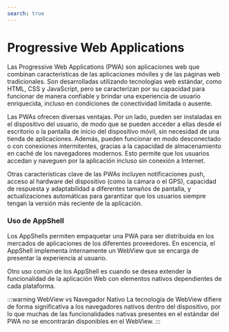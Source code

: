 ```yaml
---
search: true
---
```


# Progressive Web Applications

Las Progressive Web Applications (PWA) son aplicaciones web que combinan características de las aplicaciones móviles y de las páginas web tradicionales. Son desarrolladas utilizando tecnologías web estándar, como HTML, CSS y JavaScript, pero se caracterizan por su capacidad para funcionar de manera confiable y brindar una experiencia de usuario enriquecida, incluso en condiciones de conectividad limitada o ausente.

Las PWAs ofrecen diversas ventajas. Por un lado, pueden ser instaladas en el dispositivo del usuario, de modo que se pueden acceder a ellas desde el escritorio o la pantalla de inicio del dispositivo móvil, sin necesidad de una tienda de aplicaciones. Además, pueden funcionar en modo desconectado o con conexiones intermitentes, gracias a la capacidad de almacenamiento en caché de los navegadores modernos. Esto permite que los usuarios accedan y naveguen por la aplicación incluso sin conexión a Internet.

Otras características clave de las PWAs incluyen notificaciones push, acceso al hardware del dispositivo (como la cámara o el GPS), capacidad de respuesta y adaptabilidad a diferentes tamaños de pantalla, y actualizaciones automáticas para garantizar que los usuarios siempre tengan la versión más reciente de la aplicación.

### Uso de AppShell

Los AppShells permiten empaquetar una PWA para ser distribuída en los mercados de aplicaciones de los diferentes proveedores. En escencia, el AppShell implementa internamente un WebView que se encarga de presentar la experiencia al usuario.

Otro uso común de los AppShell es cuando se desea extender la funcionalidad de la aplicación Web con elementos nativos dependientes de cada plataforma.

:::warning WebView vs Navegador Nativo
La tecnología de WebView difiere de forma significativa a los navegadores nativos dentro del dispositivo, por lo que muchas de las funcionalidades nativas presentes en el estándar del PWA no se encontrarán disponibles en el WebView.
:::